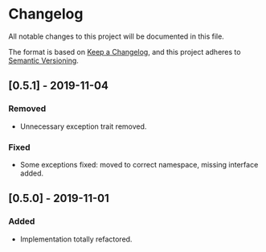 # Changelog
All notable changes to this project will be documented in this file.

The format is based on [Keep a Changelog](https://keepachangelog.com/en/1.0.0/),
and this project adheres to [Semantic Versioning](https://semver.org/spec/v2.0.0.html).

## [0.5.1] - 2019-11-04
### Removed
- Unnecessary exception trait removed.

### Fixed
- Some exceptions fixed: moved to correct namespace, missing interface added.

## [0.5.0] - 2019-11-01
### Added
- Implementation totally refactored.
